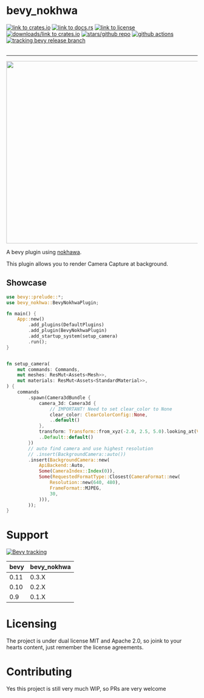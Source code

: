 # bevy_nokhwa
<div align="left">
<a href="https://crates.io/crates/bevy_nokhwa"><img src="https://img.shields.io/crates/v/bevy_nokhwa" alt="link to crates.io"></a>
<a href="https://docs.rs/bevy_nokhwa"><img src="https://docs.rs/bevy_nokhwa/badge.svg" alt="link to docs.rs"></a>
<a href="https://github.com/foxzool/bevy_nokhwa/blob/master/LICENSE-MIT"><img src="https://img.shields.io/crates/l/bevy_nokhwa" alt="link to license"></a>
<a href="https://crates.io/crates/bevy_nokhwa"><img src="https://img.shields.io/crates/d/bevy_nokhwa" alt="downloads/link to crates.io"></a>   
<a href="https://github.com/foxzool/bevy_nokhwa"><img src="https://img.shields.io/github/stars/foxzool/bevy_nokhwa" alt="stars/github repo"></a>
<a href="https://github.com/foxzool/bevy_nokhwa/actions/workflows/master.yml"><img src="https://github.com/foxzool/bevy_nokhwa/actions/workflows/master.yml/badge.svg" alt="github actions"></a>
<a href="https://github.com/bevyengine/bevy/blob/main/docs/plugins_guidelines.md#main-branch-tracking"><img src="https://img.shields.io/badge/Bevy%20tracking-released%20version-lightblue" alt="tracking bevy release branch"></a>
</div>
</br>

---

<img src="https://user-images.githubusercontent.com/217027/214884000-408ee6ce-ba88-4b2e-bb24-8fd7acadee90.png" width="640" height="480">

A bevy plugin using [nokhawa](https://github.com/l1npengtul/nokhwa).

This plugin allows you to render Camera Capture at background.

## Showcase

```rust
use bevy::prelude::*;
use bevy_nokhwa::BevyNokhwaPlugin;

fn main() {
    App::new()
        .add_plugins(DefaultPlugins)
        .add_plugin(BevyNokhwaPlugin)
        .add_startup_system(setup_camera)
        .run();
}


fn setup_camera(
    mut commands: Commands,
    mut meshes: ResMut<Assets<Mesh>>,
    mut materials: ResMut<Assets<StandardMaterial>>,
) {
    commands
        .spawn(Camera3dBundle {
            camera_3d: Camera3d {
                // IMPORTANT! Need to set clear_color to None
                clear_color: ClearColorConfig::None,
                ..default()
            },
            transform: Transform::from_xyz(-2.0, 2.5, 5.0).looking_at(Vec3::ZERO, Vec3::Y),
            ..Default::default()
        })
        // auto find camera and use highest resolution 
        // .insert(BackgroundCamera::auto())
        .insert(BackgroundCamera::new(
            ApiBackend::Auto,
            Some(CameraIndex::Index(0)),
            Some(RequestedFormatType::Closest(CameraFormat::new(
                Resolution::new(640, 480),
                FrameFormat::MJPEG,
                30,
            ))),
        ));
}
```


# Support
[![Bevy tracking](https://img.shields.io/badge/Bevy%20tracking-released%20version-lightblue)](https://github.com/bevyengine/bevy/blob/main/docs/plugins_guidelines.md#main-branch-tracking)

| bevy | bevy_nokhwa |
|------|-------------|
| 0.11 | 0.3.X       |
| 0.10 | 0.2.X       |
| 0.9  | 0.1.X       |

# Licensing
The project is under dual license MIT and Apache 2.0, so joink to your hearts content, just remember the license agreements.

# Contributing
Yes this project is still very much WIP, so PRs are very welcome
